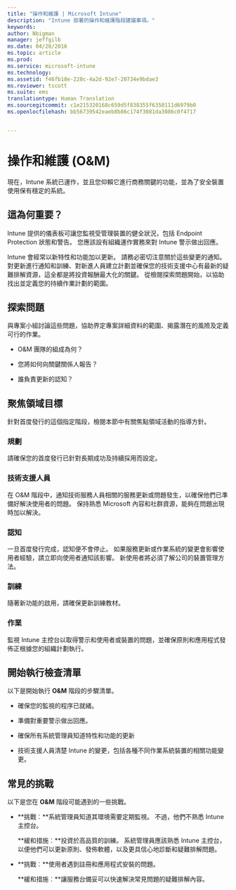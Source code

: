 ```yaml
---
title: "操作和維護 | Microsoft Intune"
description: "Intune 部署的操作和維護階段建議事項。"
keywords: 
author: Nbigman
manager: jeffgilb
ms.date: 04/28/2016
ms.topic: article
ms.prod: 
ms.service: microsoft-intune
ms.technology: 
ms.assetid: f46fb18e-228c-4a2d-92e7-20734e9bdae3
ms.reviewer: tscott
ms.suite: ems
translationtype: Human Translation
ms.sourcegitcommit: c1e215320168c659d5f838355f6350111d6979b0
ms.openlocfilehash: bb56739542eaeb8b86c174f3081da3086c0f4717


---
```


# 操作和維護 (O&M)
現在，Intune 系統已運作，並且您仰賴它進行商務關鍵的功能，並為了安全裝置使用保有穩定的系統。

## 這為何重要？
Intune 提供的儀表板可讓您監視受管理裝置的健全狀況，包括 Endpoint Protection 狀態和警告。 您應該設有組織運作實務來對 Intune 警示做出回應。

Intune 會經常以新特性和功能加以更新。 請務必密切注意關於這些變更的通知。
對更新進行通知和訓練、對新進人員建立計劃並確保您的技術支援中心有最新的疑難排解資源，這全都是將投資報酬最大化的關鍵。
從檢閱探索問題開始，以協助找出並定義您的持續作業計劃的範圍。

## 探索問題
與專案小組討論這些問題，協助界定專案詳細資料的範圍、揭露潛在的風險及定義可行的作業。

-   O&M 團隊的組成為何？

-   您將如何向關鍵關係人報告？

-   誰負責更新的認知？

## 聚焦領域目標
針對首度發行的這個指定階段，檢閱本節中有關焦點領域活動的指導方針。

### 規劃
請確保您的首度發行已針對長期成功及持續採用而設定。

### 技術支援人員
在 O&M 階段中，通知技術服務人員相關的服務更新或問題發生，以確保他們已準備好解決使用者的問題。 保持熟悉 Microsoft 內容和社群資源，能夠在問題出現時加以解決。

### 認知
一旦首度發行完成，認知便不會停止。 如果服務更新或作業系統的變更會影響使用者經驗，請立即向使用者通知該影響。 新使用者將必須了解公司的裝置管理方法。

### 訓練
隨著新功能的啟用，請確保更新訓練教材。

### 作業
監視 Intune 主控台以取得警示和使用者或裝置的問題，並確保原則和應用程式發佈正根據您的組織計劃執行。

## 開始執行檢查清單
以下是開始執行 **O&M** 階段的步驟清單。

-   確保您的監視的程序已就緒。

-   準備對重要警示做出回應。

-   確保所有系統管理員知道特性和功能的更新

-   技術支援人員清楚 Intune 的變更，包括各種不同作業系統裝置的相關功能變更。

## 常見的挑戰
以下是您在 **O&M** 階段可能遇到的一些挑戰。

-   **挑戰︰**系統管理員知道其環境需要定期監視。 不過，他們不熟悉 Intune 主控台。

    **緩和措施︰**投資於高品質的訓練。 系統管理員應該熟悉 Intune 主控台，以便他們可以更新原則、發佈軟體，以及更具信心地診斷和疑難排解問題。

-   **挑戰︰**使用者遇到註冊和應用程式安裝的問題。

    **緩和措施︰**讓服務台備妥可以快速解決常見問題的疑難排解內容。



<!--HONumber=Jul16_HO3-->


